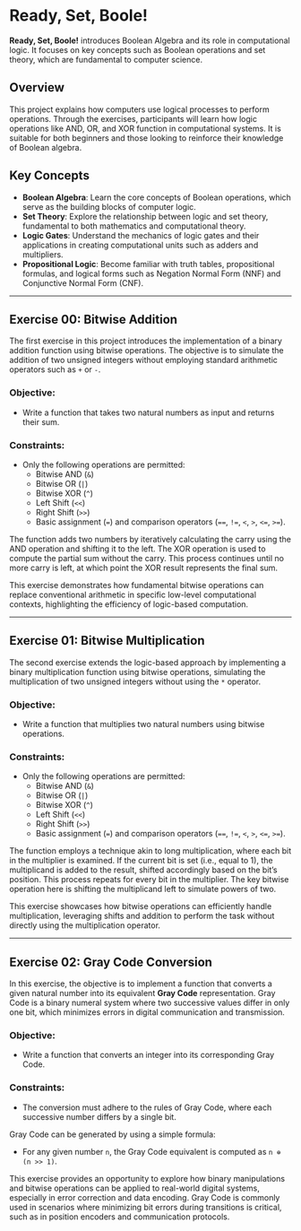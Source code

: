 # Ready, Set, Boole!

**Ready, Set, Boole!** introduces Boolean Algebra and its role in computational logic. It focuses on key concepts such as Boolean operations and set theory, which are fundamental to computer science.

## Overview

This project explains how computers use logical processes to perform operations. Through the exercises, participants will learn how logic operations like AND, OR, and XOR function in computational systems. It is suitable for both beginners and those looking to reinforce their knowledge of Boolean algebra.

## Key Concepts

- **Boolean Algebra**: Learn the core concepts of Boolean operations, which serve as the building blocks of computer logic.
- **Set Theory**: Explore the relationship between logic and set theory, fundamental to both mathematics and computational theory.
- **Logic Gates**: Understand the mechanics of logic gates and their applications in creating computational units such as adders and multipliers.
- **Propositional Logic**: Become familiar with truth tables, propositional formulas, and logical forms such as Negation Normal Form (NNF) and Conjunctive Normal Form (CNF).

---

## Exercise 00: Bitwise Addition

The first exercise in this project introduces the implementation of a binary addition function using bitwise operations. The objective is to simulate the addition of two unsigned integers without employing standard arithmetic operators such as `+` or `-`.

### Objective:
- Write a function that takes two natural numbers as input and returns their sum.
  
### Constraints:
- Only the following operations are permitted:
  - Bitwise AND (`&`)
  - Bitwise OR (`|`)
  - Bitwise XOR (`^`)
  - Left Shift (`<<`)
  - Right Shift (`>>`)
  - Basic assignment (`=`) and comparison operators (`==`, `!=`, `<`, `>`, `<=`, `>=`).

The function adds two numbers by iteratively calculating the carry using the AND operation and shifting it to the left. The XOR operation is used to compute the partial sum without the carry. This process continues until no more carry is left, at which point the XOR result represents the final sum.

This exercise demonstrates how fundamental bitwise operations can replace conventional arithmetic in specific low-level computational contexts, highlighting the efficiency of logic-based computation.

---

## Exercise 01: Bitwise Multiplication

The second exercise extends the logic-based approach by implementing a binary multiplication function using bitwise operations, simulating the multiplication of two unsigned integers without using the `*` operator.

### Objective:
- Write a function that multiplies two natural numbers using bitwise operations.

### Constraints:
- Only the following operations are permitted:
  - Bitwise AND (`&`)
  - Bitwise OR (`|`)
  - Bitwise XOR (`^`)
  - Left Shift (`<<`)
  - Right Shift (`>>`)
  - Basic assignment (`=`) and comparison operators (`==`, `!=`, `<`, `>`, `<=`, `>=`).

The function employs a technique akin to long multiplication, where each bit in the multiplier is examined. If the current bit is set (i.e., equal to 1), the multiplicand is added to the result, shifted accordingly based on the bit’s position. This process repeats for every bit in the multiplier. The key bitwise operation here is shifting the multiplicand left to simulate powers of two.

This exercise showcases how bitwise operations can efficiently handle multiplication, leveraging shifts and addition to perform the task without directly using the multiplication operator.

---

## Exercise 02: Gray Code Conversion

In this exercise, the objective is to implement a function that converts a given natural number into its equivalent **Gray Code** representation. Gray Code is a binary numeral system where two successive values differ in only one bit, which minimizes errors in digital communication and transmission.

### Objective:
- Write a function that converts an integer into its corresponding Gray Code.

### Constraints:
- The conversion must adhere to the rules of Gray Code, where each successive number differs by a single bit.

Gray Code can be generated by using a simple formula: 
- For any given number `n`, the Gray Code equivalent is computed as `n ⊕ (n >> 1)`.

This exercise provides an opportunity to explore how binary manipulations and bitwise operations can be applied to real-world digital systems, especially in error correction and data encoding. Gray Code is commonly used in scenarios where minimizing bit errors during transitions is critical, such as in position encoders and communication protocols.

